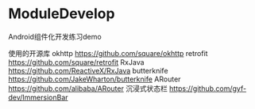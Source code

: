 # ModuleDevelop
Android组件化开发练习demo

使用的开源库
okhttp https://github.com/square/okhttp
retrofit https://github.com/square/retrofit
RxJava https://github.com/ReactiveX/RxJava
butterknife https://github.com/JakeWharton/butterknife
ARouter https://github.com/alibaba/ARouter
沉浸式状态栏 https://github.com/gyf-dev/ImmersionBar

